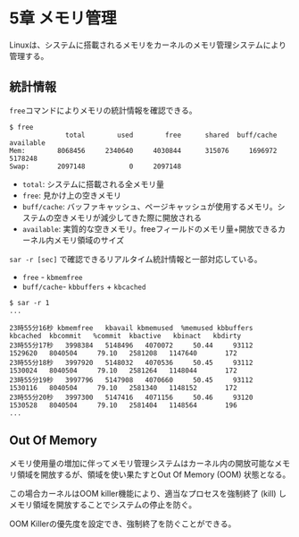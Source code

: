 # 5章 メモリ管理

Linuxは、システムに搭載されるメモリをカーネルのメモリ管理システムにより管理する。

## 統計情報

`free`コマンドによりメモリの統計情報を確認できる。

```
$ free
              total        used        free      shared  buff/cache   available
Mem:        8068456     2340640     4030844      315076     1696972     5178248
Swap:       2097148           0     2097148
```

- `total`: システムに搭載される全メモリ量
- `free`: 見かけ上の空きメモリ
- `buff/cache`: バッファキャッシュ、ページキャッシュが使用するメモリ。システムの空きメモリが減少してきた際に開放される
- `available`: 実質的な空きメモリ。freeフィールドのメモリ量+開放できるカーネル内メモリ領域のサイズ

`sar -r [sec]` で確認できるリアルタイム統計情報と一部対応している。

- `free` - `kbmemfree`
- `buff/cache`- `kbbuffers` + `kbcached`

```
$ sar -r 1
...

23時55分16秒 kbmemfree   kbavail kbmemused  %memused kbbuffers  kbcached  kbcommit   %commit  kbactive   kbinact   kbdirty
23時55分17秒   3998384   5148496   4070072     50.44     93112   1529620   8040504     79.10   2581208   1147640       172
23時55分18秒   3997920   5148032   4070536     50.45     93112   1530024   8040504     79.10   2581264   1148044       172
23時55分19秒   3997796   5147908   4070660     50.45     93112   1530116   8040504     79.10   2581340   1148152       172
23時55分20秒   3997300   5147416   4071156     50.46     93120   1530528   8040504     79.10   2581404   1148564       196
...
```

## Out Of Memory

メモリ使用量の増加に伴ってメモリ管理システムはカーネル内の開放可能なメモリ領域を開放するが、領域を使い果たすとOut Of Memory (OOM) 状態となる。

この場合カーネルはOOM killer機能により、適当なプロセスを強制終了 (kill) しメモリ領域を開放することでシステムの停止を防ぐ。

OOM Killerの優先度を設定でき、強制終了を防ぐことができる。
